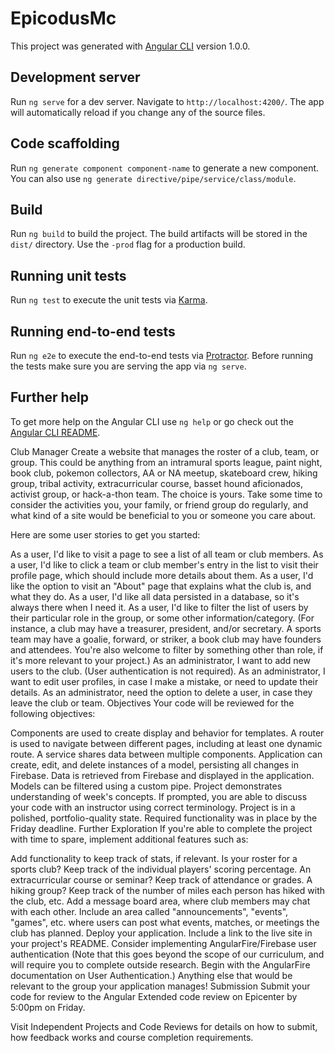 # EpicodusMc

This project was generated with [Angular CLI](https://github.com/angular/angular-cli) version 1.0.0.

## Development server

Run `ng serve` for a dev server. Navigate to `http://localhost:4200/`. The app will automatically reload if you change any of the source files.

## Code scaffolding

Run `ng generate component component-name` to generate a new component. You can also use `ng generate directive/pipe/service/class/module`.

## Build

Run `ng build` to build the project. The build artifacts will be stored in the `dist/` directory. Use the `-prod` flag for a production build.

## Running unit tests

Run `ng test` to execute the unit tests via [Karma](https://karma-runner.github.io).

## Running end-to-end tests

Run `ng e2e` to execute the end-to-end tests via [Protractor](http://www.protractortest.org/).
Before running the tests make sure you are serving the app via `ng serve`.

## Further help

To get more help on the Angular CLI use `ng help` or go check out the [Angular CLI README](https://github.com/angular/angular-cli/blob/master/README.md).


Club Manager
Create a website that manages the roster of a club, team, or group. This could be anything from an intramural sports league, paint night, book club, pokemon collectors, AA or NA meetup, skateboard crew, hiking group, tribal activity, extracurricular course, basset hound aficionados, activist group, or hack-a-thon team. The choice is yours. Take some time to consider the activities you, your family, or friend group do regularly, and what kind of a site would be beneficial to you or someone you care about.

Here are some user stories to get you started:

As a user, I'd like to visit a page to see a list of all team or club members.
As a user, I'd like to click a team or club member's entry in the list to visit their profile page, which should include more details about them.
As a user, I'd like the option to visit an "About" page that explains what the club is, and what they do.
As a user, I'd like all data persisted in a database, so it's always there when I need it.
As a user, I'd like to filter the list of users by their particular role in the group, or some other information/category. (For instance, a club may have a treasurer, president, and/or secretary. A sports team may have a goalie, forward, or striker, a book club may have founders and attendees. You're also welcome to filter by something other than role, if it's more relevant to your project.)
As an administrator, I want to add new users to the club. (User authentication is not required).
As an administrator, I want to edit user profiles, in case I make a mistake, or need to update their details.
As an administrator, need the option to delete a user, in case they leave the club or team.
Objectives
Your code will be reviewed for the following objectives:

Components are used to create display and behavior for templates.
A router is used to navigate between different pages, including at least one dynamic route.
A service shares data between multiple components.
Application can create, edit, and delete instances of a model, persisting all changes in Firebase.
Data is retrieved from Firebase and displayed in the application.
Models can be filtered using a custom pipe.
Project demonstrates understanding of week's concepts. If prompted, you are able to discuss your code with an instructor using correct terminology.
Project is in a polished, portfolio-quality state.
Required functionality was in place by the Friday deadline.
Further Exploration
If you're able to complete the project with time to spare, implement additional features such as:

Add functionality to keep track of stats, if relevant. Is your roster for a sports club? Keep track of the individual players' scoring percentage. An extracurricular course or seminar? Keep track of attendance or grades. A hiking group? Keep track of the number of miles each person has hiked with the club, etc.
Add a message board area, where club members may chat with each other.
Include an area called "announcements", "events", "games", etc. where users can post what events, matches, or meetings the club has planned.
Deploy your application. Include a link to the live site in your project's README.
Consider implementing AngularFire/Firebase user authentication (Note that this goes beyond the scope of our curriculum, and will require you to complete outside research. Begin with the AngularFire documentation on User Authentication.)
Anything else that would be relevant to the group your application manages!
Submission
Submit your code for review to the Angular Extended code review on Epicenter by 5:00pm on Friday.

Visit Independent Projects and Code Reviews for details on how to submit, how feedback works and course completion requirements.
